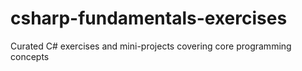 # csharp-fundamentals-exercises
Curated C# exercises and mini-projects covering core programming concepts
